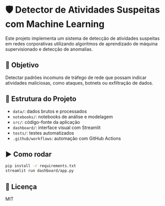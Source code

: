 
# 🛡️ Detector de Atividades Suspeitas com Machine Learning

Este projeto implementa um sistema de detecção de atividades suspeitas em redes corporativas utilizando algoritmos de aprendizado de máquina supervisionado e detecção de anomalias.

## 🎯 Objetivo
Detectar padrões incomuns de tráfego de rede que possam indicar atividades maliciosas, como ataques, botnets ou exfiltração de dados.

## 📁 Estrutura do Projeto
- `data/`: dados brutos e processados
- `notebooks/`: notebooks de análise e modelagem
- `src/`: código-fonte da aplicação
- `dashboard/`: interface visual com Streamlit
- `tests/`: testes automatizados
- `.github/workflows`: automação com GitHub Actions

## ▶️ Como rodar
```bash
pip install -r requirements.txt
streamlit run dashboard/app.py
```

## 📜 Licença
MIT
